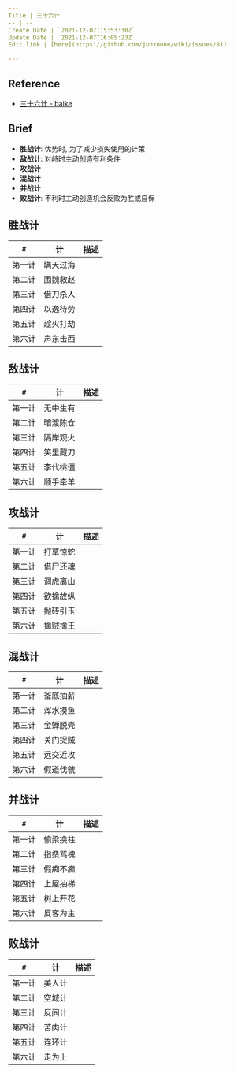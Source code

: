 ```yaml
---
Title | 三十六计
-- | --
Create Date | `2021-12-07T15:53:30Z`
Update Date | `2021-12-07T16:05:23Z`
Edit link | [here](https://github.com/junxnone/wiki/issues/81)

---
```

## Reference
-  [三十六计 - baike](https://baike.baidu.com/item/%E4%B8%89%E5%8D%81%E5%85%AD%E8%AE%A1/25221?fr=aladdin)


## Brief

- **胜战计**: 优势时, 为了减少损失使用的计策
- **敌战计**: 对峙时主动创造有利条件
- **攻战计**
- **混战计**
- **并战计**
- **败战计**: 不利时主动创造机会反败为胜或自保



## 胜战计
 
`#` | 计 | 描述
-- | -- | --
第一计 | 瞒天过海
第二计 | 围魏救赵
第三计 | 借刀杀人
第四计 | 以逸待劳
第五计 | 趁火打劫
第六计 | 声东击西

## 敌战计

`#` | 计 | 描述
-- | -- | --
第一计 | 无中生有
第二计 | 暗渡陈仓
第三计 | 隔岸观火
第四计 | 笑里藏刀
第五计 | 李代桃僵
第六计 | 顺手牵羊



## 攻战计


`#` | 计 | 描述
-- | -- | --
第一计 | 打草惊蛇
第二计 | 借尸还魂
第三计 | 调虎离山
第四计 | 欲擒故纵
第五计 | 抛砖引玉
第六计 | 擒贼擒王



## 混战计


`#` | 计 | 描述
-- | -- | --
第一计 | 釜底抽薪
第二计 | 浑水摸鱼
第三计 | 金蝉脱壳
第四计 | 关门捉贼
第五计 | 远交近攻
第六计 | 假道伐虢


## 并战计

`#` | 计 | 描述
-- | -- | --
第一计 | 偷梁换柱
第二计 | 指桑骂槐
第三计 | 假痴不癫
第四计 | 上屋抽梯
第五计 | 树上开花
第六计 | 反客为主

## 败战计

`#` | 计 | 描述
-- | -- | --
第一计 | 美人计
第二计 | 空城计
第三计 | 反间计
第四计 | 苦肉计
第五计 | 连环计
第六计 | 走为上



